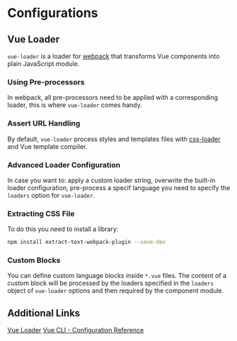 # Configurations

## Vue Loader

`vue-loader` is a loader for [webpack](https://webpack.js.org/) that transforms Vue components into plain JavaScript module.

### Using Pre-processors

In webpack, all pre-processors need to be applied with a corresponding loader, this is where `vue-loader` comes handy.

### Assert URL Handling

By default, `vue-loader` process styles and templates files with [css-loader](https://github.com/webpack/css-loader) and Vue template compiler.

### Advanced Loader Configuration

In case you want to: apply a custom loader string, overwrite the built-in loader configuration, pre-process a specif language you need to specify the `loaders` option for `vue-loader`.

### Extracting CSS File

To do this you need to install a library:

```bash
npm install extract-text-webpack-plugin --save-dev
```

### Custom Blocks

You can define custom language blocks inside `*.vue` files. The content of a custom block will be processed by the loaders specified in the `loaders` object of `vue-loader` options and then required by the component module.

## Additional Links

[Vue Loader](https://vue-loader-v14.vuejs.org/en/)
[Vue CLI - Configuration Reference](https://cli.vuejs.org/config/#global-cli-config)
